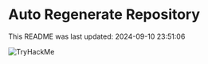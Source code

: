 # Auto Regenerate Repository

This README was last updated: 2024-09-10 23:51:06

 ![TryHackMe](https://tryhackme.com/badge/533634)
